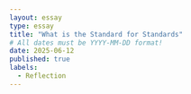 ```yaml
---
layout: essay
type: essay
title: "What is the Standard for Standards"
# All dates must be YYYY-MM-DD format!
date: 2025-06-12
published: true
labels:
  - Reflection
---
```





 
